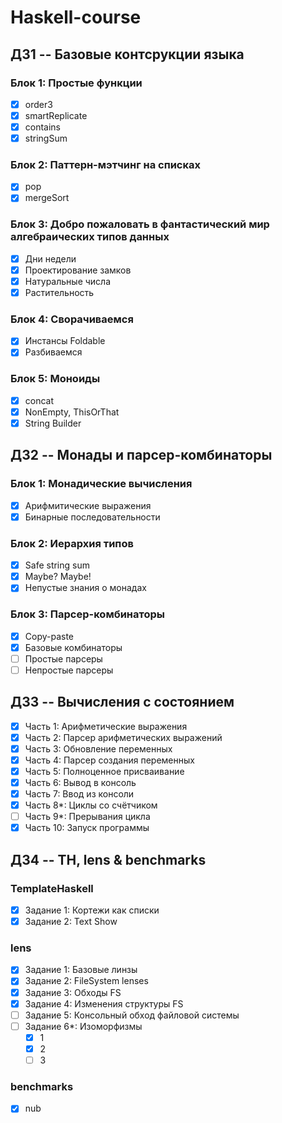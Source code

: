 # Haskell-course
## ДЗ1 -- Базовые контсрукции языка
### Блок 1: Простые функции
- [x] order3
- [x] smartReplicate
- [x] contains
- [x] stringSum

### Блок 2: Паттерн-мэтчинг на списках
- [x] pop
- [x] mergeSort

### Блок 3: Добро пожаловать в фантастический мир алгебраических типов данных
- [x] Дни недели
- [x] Проектирование замков
- [x] Натуральные числа
- [x] Растительность

### Блок 4: Сворачиваемся
- [x] Инстансы Foldable
- [x] Разбиваемся

### Блок 5: Моноиды
- [x] concat
- [x] NonEmpty, ThisOrThat
- [x] String Builder

## ДЗ2 -- Монады и парсер-комбинаторы
### Блок 1: Монадические вычисления
- [x] Арифмитические выражения
- [x] Бинарные последовательности

### Блок 2: Иерархия типов
- [x] Safe string sum
- [x] Maybe? Maybe!
- [x] Непустые знания о монадах

### Блок 3: Парсер-комбинаторы
- [x] Copy-paste
- [x] Базовые комбинаторы
- [ ] Простые парсеры
- [ ] Непростые парсеры

## ДЗ3 -- Вычисления с состоянием
- [x] Часть 1: Арифметические выражения
- [x] Часть 2: Парсер арифметических выражений
- [x] Часть 3: Обновление переменных
- [x] Часть 4: Парсер создания переменных
- [x] Часть 5: Полноценное присваивание
- [x] Часть 6: Вывод в консоль
- [x] Часть 7: Ввод из консоли
- [x] Часть 8*: Циклы со счётчиком
- [ ] Часть 9*: Прерывания цикла
- [x] Часть 10: Запуск программы

## ДЗ4 -- TH, lens & benchmarks
### TemplateHaskell
- [x] Задание 1: Кортежи как списки
- [x] Задание 2: Text Show

### lens
- [x] Задание 1: Базовые линзы
- [x] Задание 2: FileSystem lenses
- [x] Задание 3: Обходы FS
- [x] Задание 4: Изменения структуры FS
- [ ] Задание 5: Консольный обход файловой системы
- [ ] Задание 6\*: Изоморфизмы
  - [x] 1
  - [x] 2
  - [ ] 3

### benchmarks
- [x] nub